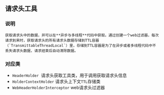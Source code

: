 ## 请求头工具

### 说明

	获取请求头中的数据，并可以在**异步与多线程**代码中获取。通过创建一个web过滤器，每次请求到来时，获取请求头的所有请求头数据存储到TTL容器（`TransmittableThreadLocal`）里，存储到TTL容器是为了在异步或者多线程代码中不丢失请求头数据，请求结束后自动清除数据。

### 对应类

- `HeaderHolder`  请求头获取工具类，用于调用获取请求头信息
- `HolderContextHolder` 请求头上下文`TTL`存储类
- `WebHeaderHolderInterceptor` web请求头过滤器
